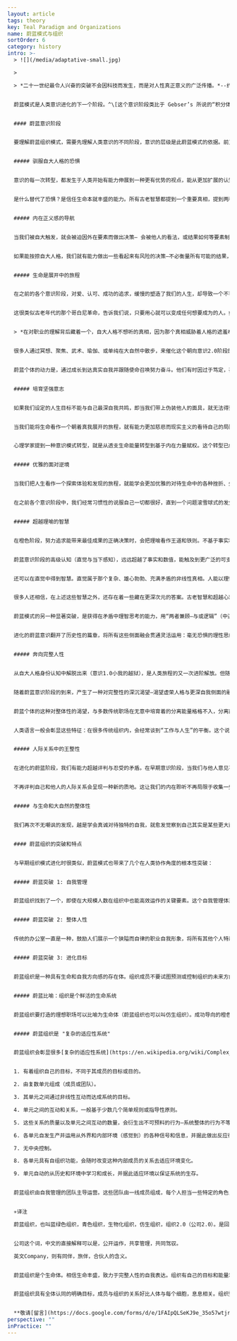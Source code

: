 ```yaml
---
layout: article
tags: theory
key: Teal Paradigm and Organizations
name: 蔚蓝模式与组织
sortOrder: 6
category: history
intro: >-
  > ![](/media/adaptative-small.jpg)

  >

  > *二十一世纪最令人兴奋的突破不会因科技而发生，而是对人性真正意义的广泛传播。*--约翰 奈斯比特


  蔚蓝模式是人类意识进化的下一个阶段。^\[这个意识阶段类比于 Gebser’s 所说的“积分体,” Loevinger’s所说的 “集合体,” Cook-Greuter’s 的“结构性觉知,” Kegan’s 的“互联个体,” Torbert’s 的“战略家” 和 “炼金者,” Graves’ 的“AN,” Spiral Dynamics’ 的“黄色意识,” Maslow’s 的“自我创化,” Wade’s的 “至高主权,” 以及其他（造翼者的主权积分体）; 最普遍的称呼是积分体，共同体，集合体。]蔚蓝意识运用在组织机构角度时，就是将组织看作一种独立存在的力量，拥有其本身的目标，而不仅仅是一种实现管理目的的载具。蔚蓝组织的特点是自我组织和自我管理。橙色历史阶段的传统等级制度，即”预测和控制“的金字塔，被一种由许多小团队组成的去中心结构所替代。这些团队负责自我经营管理，能主权决定与组织内其他细胞的互动方式。传统的角色任命和岗位定义，被一人复数岗位的方式替代。蔚蓝岗位一般由成员自我选择决定并具有流动性。成员的行动不是由指令系统链条上游的某个上司命令来指导，而是通过成员”聆听“组织的目标来自行安排。蔚蓝结构组织的特点是，能敏捷变化，具有良好的适应性，为更好的服务于组织的目标而自动进行着微调。这跟传统的 [琥珀](../amber-paradigm-and-organizations/), [橙色](../orange-paradigm-and-organizations/) 和 [绿色](../green-paradigm-and-organizations/)组织都很不同。


  #### 蔚蓝意识阶段


  要理解蔚蓝组织模式，需要先理解人类意识的不同阶段，意识的层级是此蔚蓝模式的依据。前卫心理学家[阿伯拉汉 马斯洛](https://en.wikipedia.org/wiki/Abraham_Maslow)以及其他一些作家都认为，意识从绿色阶段朝向蔚蓝阶段的转型，是人类旅程中的一个特殊里程碑--另一位因发展模式研究而著称的心理学家[ C克蕾雅 W 格瑞夫](https://en.wikipedia.org/wiki/Clare_W._Graves) 的看法，在被沿袭引用时提到：“第一阶意识”（1.0），代表绿色意识层级之前所有的意识阶段，“第二阶意识”（2.0），则代表从蔚蓝意识阶段开始的各种未来意识阶段。所有处于第一阶意识阶段的人都认为，只有自己的世界观是唯一正确的，其他人都犯了很危险的错误。^\[To oversimplify: people who see the world differently are weaklings to be taken advantage of (Red), heretics to be brought back to the one true way (Blue), fools who don’t know how to play the game of success (Orange), or intolerant people who won’t give everyone a voice (Green). Source: Laloux, Frederic (2014-02-09). Reinventing Organizations: A Guide to Creating Organizations Inspired by the Next Stage of Human Consciousness (Kindle Locations 6912-6914). Nelson Parker. Kindle Edition.] 转型进入蔚蓝意识的人们，有史以来第一次，获得了智慧而承认意识是在进化，认识到意识在一个动量的引导下，朝着愈发复杂并能更加有效的对处这个世界的方向，持续不断的进化着（所以才有“进化性蔚蓝”的提法）。^\[Laloux, Frederic (2014-02-09). Reinventing Organizations: A Guide to Creating Organizations Inspired by the Next Stage of Human Consciousness (Kindle Location 1097-1107). Nelson Parker. Kindle Edition.]^\[ASimpler Way, by Margaret J Wheatley and Myron Kellner-Rodgers (Berrett-Koehler Publishers, 1999) is a simple but beautiful treatise on Teal consciousness in organizations.] 请参见[组织发展观](../developmental-perspective-on-organizations/)。


  ##### 驯服自大人格的恐惧


  意识的每一次转型，都发生于人类开始有能力伸展到一种更有优势的视点，能从更加扩展的认知来观察这个世界的时刻。如一条鱼初次跃出水面，初次能看到水。要获得新见解我们需要从以前淹没着自己的某种身份认知中解脱出来。比如，人类朝向追求合群的琥珀阶段的转型，是当冲动红色意识内呈现出一些内在规则，允许自己从只聚焦于欲望满足的身份认知中解脱出来时发生的。琥珀朝向成功橙色的转型，则发生于琥珀意识从群体雷同这种身份认知中挣脱出来的时刻。当我们学会将自己从自大人格的认知中解脱出来后，就能实现朝向蔚蓝意识的转型。通过退后一些距离观察自己的人格，我们可以突然观察到人格的各种恐惧，野心，以及通常驱动着我们人生的各种欲望。我们开始学会最小化自己的控制欲，彰显美好的愿望（装好人），从众欲等。我们不再因自大人格受辱而发脾气，不再让人格的恐惧条件反射式的控制自己的人生。在这个过程中，我们腾出空间聆听其他人和自己更深内在身份的智慧。


  是什么替代了恐惧？是信任生命本就丰盛的能力。所有古老智慧都提到一个重要真相，提到两种基本的生活方式：基于恐惧与缺乏，或基于信任与丰盛。在进化性蔚蓝意识阶段，我们越过一道鸿沟，学会去压制自己对人和事的控制欲。我们终于学会相信，即使发生了某些不可预测的事，或即使做错了事，一切都还是会好转，并且相信，即使不能好转，生命依然会给我们一个学习和成长的机会。^\[Laloux, Frederic (2014-02-09). Reinventing Organizations: A Guide to Creating Organizations Inspired by the Next Stage of Human Consciousness (Kindle Location 1108-1119). Nelson Parker. Kindle Edition.]


  ##### 内在正义感的导航


  当我们被自大触发，就会被迫因外在要素而做出决策— 会被他人的看法，或结果如何等要素制约（而失去主权决策能力）。在冲动红色的见解中，好决策的标准就是能否帮助自己得到所求。在合群琥珀见解中，人们则根据与社会主流的适配性做出决策。那些超越了个人家族，宗教或社会阶层认定常识的决策，会带来罪恶感和羞辱感。在成功学橙色见解中，效果和成果是决策的标杆。在多元化绿色见解中，决策标准则是归属感与和谐一致感。在进化性蔚蓝见解中，我们的决策依据，从外在标杆转型到内在尺度。我们关注内在正义感：这个决定感觉对不？我是否对自己真诚？这是否符合我感觉到的那个内在身份呼唤？我是否在服务世界？


  如果能按捺自大人格，我们就有能力做出一些看起来有风险的决策—不必衡量所有可能的结果，只是跟随那个最深内在的坚毅共鸣。我们就能开发出一种对不妥状况的直觉敏感性，感觉到一些需要我们开口和采取行动的状况，即使遭到反对或成功概率不大，也会出于整体感和使命感而做出决策。旧模式中的认可、成果、财富、和归属感，都被看作是值得推崇的体验，但同时隐含着诱惑自大的陷阱。蔚蓝模式跟之前各种意识阶段不同，目的与结果的顺序发生了改变：追求认可、成果、财富和归属感，并不是精彩人生的必要条件。我们追求一种精彩的活法，其结果会自然的带来认可、成果、财富和爱。^\[Laloux, Frederic (2014-02-09). Reinventing Organizations: A Guide to Creating Organizations Inspired by the Next Stage of Human Consciousness (Kindle Location 1121-1134). Nelson Parker. Kindle Edition.]


  ##### 生命是展开中的旅程


  在之前的各个意识阶段，对爱、认可、成功的追求，缓慢的塑造了我们的人生，却导致一个不可避免的结果。用诗人美撒同的话说，就是“戴着别人的面具”（我们复制着英雄、榜样、崇拜对象等的面孔给自己戴上）。在蔚蓝意识阶段，我们开始校准内在正义感，致力于诱发一些心灵探索，去发现自己到底是谁，人生目标到底是什么等。人们终于发现，人生的终极目的不是成功或被爱，而是成为自己最真诚的表达，活在自我主权中，荣耀自己的人权礼物和使命，为人类和这个世界服务。在蔚蓝意识中，人生仿佛是一场个人和集体组成的，朝向自己真正身份展开中的旅程。


  这很类似古老年代的那个哥白尼革命，告诉我们说，只要用心就可以变成任何想要成为的人。如果我们遵循蔚蓝模式，就不是去设定自己的人生目标，并用来导航人生的方向。而是放下控制，聆听那个希望透过我们来表达自己的整体生命的引导。帕克剖莫是个作家，教育家和艺术家，关于人生和职业的见解，他在著书“*让你的生命开口*”中写下了美妙的词句：


  > *在对职业的理解背后藏着一个，自大人格不想听的真相，因为那个真相威胁着人格的遮羞布：每个人都拥有一个跟那个日常意识之“小我”不同的生命，是试图通过这个“小我”表达的整体生命，“小我”只是那个生命的容器。...要感觉到这两者的不同，需要长时间艰难体验的磨砺，才可能感觉到那个藏在被称为“我”的人生体验背后的流动，那个更深层、更真实、一如既往的静候着被我们讴歌的生命。^\[Source:23 Parker Palmer, Let Your Life Speak: Listening for the Voice of Vocation (San Francisco: Jossey-Bass, 2000), 5.]*


  很多人通过冥想、聚焦、武术、瑜伽、或单纯在大自然中散步，来催化这个朝向意识2.0阶段的转型，找到一个安静空间，允许内在灵魂的声音吐露其真相并指导人生。活在这个意识阶段见解中的个体，连接着一种更深层的目标，可以几乎毫无恐惧的追求自己的使命。他们掌控了虚荣心和自大人格，不再因恐惧失败而放弃尝试。克蕾雅格瑞夫有一句名言，说具有蔚蓝意识的人是“一个有抱负但无野心的人”。


  蔚蓝个体的动力是，通过成长到达真实自我并跟随使命召唤努力奋斗。他们有时因过于笃定，甚至会对某些人和事失去耐心。比如一些并非来自同样意识境界的、依然追求自大人格成长的人，或一些与自己的境界和人生目标无法共鸣的事物。^\[Laloux, Frederic (2014-02-09). Reinventing Organizations: A Guide to Creating Organizations Inspired by the Next Stage of Human Consciousness (Kindle Location 1136-1157). Nelson Parker. Kindle Edition.]


  ##### 培育坚强意志


  如果我们设定的人生目标不能与自己最深自我共鸣，即当我们带上伪装他人的面具，就无法得到真实自我（心灵）的力量支持和赋权。于是会不可避免的发现自己陷入匮乏状态，为了试图超越自己的弱点而浪费很多能量，或因为感到自己没能成为应该的样子（洗脑面具的样式）而责备自己或他人。


  当我们能将生命看作一个朝着真我展开的旅程，就有能力更加慈悲而现实主义的看待自己的局限性，并能淡然接纳自己看到的各种现象（自己和他人，喜欢或不喜欢）。生命只是在轻推我们蜕变成一种，早已深藏在自我内在的真实状态。我们还能因此得到一种能力，可以少去关注周围各种人事物中的错误和缺点，将注意力转移到当下所是之原状，静观众妙并发现其潜力。我们开始用慈悲和赞赏感恩替代差评。


  心理学家提到一种意识模式转型，就是从透支生命能量转型到基于内在力量赋权。这个转型已经开始在地球上不同的领域中，带来了缓慢但至关重要的渗入，从管理到教育，从心理咨询到健康。这些转型的起点都基于一个前提：相信我们人类不是个亟待拯救的误入歧途种族，而是个等待被揭示出来的潜在力量。^\[Laloux, Frederic (2014-02-09). Reinventing Organizations: A Guide to Creating Organizations Inspired by the Next Stage of Human Consciousness (Kindle Location 1158-1167). Nelson Parker. Kindle Edition.]


  ##### 优雅的面对逆境


  当我们把人生看作一个探索体验和发现的旅程，就能学会更加优雅的对待生命中的各种挫折、失误和沟沟坎坎。我们就开始理解到一种灵性洞见，知道其实错误并不存在，错误只是一些能将我们引向一种关于内在自我和外在世界更深层真相认知的体验（炼金智慧）。在之前的各个意识层级中，人生的坎坷（疾病，不佳上司，不顺婚姻）被看作一种轮盘赌中的坏运气。我们会用愤怒，屈辱或抱怨来处理这些境遇，但这些负面情感会切断我们与他人和自我内在的连接感。在蔚蓝意识阶段，障碍被看作生命用来培训我们认知自我和世界真相的途径。在蔚蓝阶段，我们已经准备好放下愤怒，委屈和抱怨。这些虽然是虚荣性和自大人格的有效铠甲，但却不是灵魂的合格导师。我们开始学会承认一种可能性，即这些问题的一部分责任可能就在于自己。于是学会沉思：自己从挫折中学到了何种有助于成长的智慧。


  在之前各个意识阶段中，我们经常习惯性的说服自己一切都很好，直到一个问题滚雪球式的发生并导致雪崩般袭来，才被迫开始调整人生。在蔚蓝阶段，我们已经有能力不断进行微调，并通过人生旅途遇到的困难体验而积累智慧并成长。在以前的各种意识阶段，个人层面的变化会带来恐惧感。但在进化主题的蔚蓝阶段，个人成长旅途中，一种愉快的紧张感化为了动力和常态。^\[Laloux, Frederic (2014-02-09). Reinventing Organizations: A Guide to Creating Organizations Inspired by the Next Stage of Human Consciousness (Kindle Location 1169-1177). Nelson Parker. Kindle Edition.]


  ##### 超越理喻的智慧


  在橙色阶段，努力追求能带来最佳成果的正确决策时，会把理喻看作王道和铁则。不基于事实和逻辑的其他洞见来源，都被看作不合理而被摒弃。但嘲讽的是，橙色对结果的执着，往往如云层般遮蔽了我们清晰认识真相的能力。我们被淹没在以为能导航复杂决策的海量信息中，而无法认识到，那些信息其实跟我们的世界观和自大人格投射并执着追求的未来并不共鸣。通常是标语满墙，人们却对各种迹象不屑一顾（或不敢开口）。而在蔚蓝阶段，因不再那么执着于结果，所以更容易接纳那些有时令人不舒服的现实真相。可以说，在蔚蓝阶段，理性思维其实更容易得到数据的精确导航。


  蔚蓝意识阶段的高级认知（直觉与当下感知），远远超越了事实和数值，能触及到更广泛的可支撑决策的智慧。橙色阶段的现代科技见解压抑了人性的情感侧面，因而也遮蔽了我们理智分析的能力。绿色阶段则有时会走向另一个极端，拒绝逻辑分析式的左脑，只依赖右脑感觉来做决策。蔚蓝愉快的囊括了所有的觉知次元。有些洞见需要通过逻辑分析的努力来获得。也有些智慧则需要从情绪中攫取，深思这些关于自己情绪的提问，就能获得情绪带给我们的智慧力量：我为何愤怒，恐惧，雄心勃勃或兴奋？这些情绪揭示了关于我或正在发生事件的何种未知侧面？


  还可以在直觉中得到智慧。直觉属于那个复杂、雄心勃勃、充满矛盾的非线性真相。人能以理性思维做不到的方式，无意中触及到一些高级意识模式。直觉是一种如逻辑思维般可以通过训练而熟练掌握的能力：当我们学会关注自己的直觉，学会感谢直觉，学会向直觉讨教并获得其内可能包含的真相和引导，就会有更多的直觉答案自然呈现（聆听目标就是这个过程）。


  很多人还相信，在上述这些智慧之外，还存在着一些藏在更深次元的答案。古老智慧和超越心理学坚信，如果我们不是单纯肤浅的提问，而是将提问融入生命并沉思，宇宙就会本着无所不有的属性，通过一些意想不到的事件和同步性中，或通过梦境或冥想中浮现的词句和图像，给我们提供一些答案的迹象。非二元意识—冥想态、沉思态、预言体验、流动梦境、高潮体验—这些意识状态虽然可能出现在任何意识阶段，但在蔚蓝之后的阶段，人们可以通过定期的活动来深化自己在这些状态中的体验（稳定性和可再现性），触及到人类体验的完整波段和次元。肯·威尔伯对意识阶段和意识状态进行了批判性的区分。状态指的是瞬时的、短暂的意识，而阶段是人们成长过程中更持久的结构。状态包括清醒意识、做梦、睡眠、改变状态（例如由冥想、催眠、心理剧或药物引起）和神秘体验的高峰状态。（威尔伯通常用粗暴、微妙、因果、见证和非双重来分类）。状态和阶段有时会被混淆，因为高峰体验的语言通常与描述最高阶段的语言相似，但却是意识的两个不同属性（象限、线条和类型，即威尔伯积分模型中引用的第三、第四和第五属性）。假设某人在墨守成规的琥珀色阶段进行操作时，获得了一种最高的神秘体验状态：但这种峰值状态不会推动该人绕过橙色、绿色、蔚蓝以及随后的发展阶段，而到达阶梯的顶端。该患者仍在琥珀色状态下工作，当他或她再次回到清醒状态时，这一点会很明显。肯·威尔伯和考布斯发现的证据表明，每个意识阶段都可能经历任何高度的状态。例如，人们可以在任何阶段进行冥想和其他改变状态的练习而体验高级意识。从蔚蓝阶段开始，个体会愈发产生明显的兴趣，而持续尝试激发非二元意识的各种常规实践活动，以获得可再现可重复的全波段次元的人类体验。 ^\[Laloux, Frederic (2014-02-09). Reinventing Organizations: A Guide to Creating Organizations Inspired by the Next Stage of Human Consciousness (Kindle Locations 6916-6927). Nelson Parker. Kindle Edition.]


  蔚蓝模式的另一种显著突破，是获得在矛盾中理智思考的能力，用“两者兼顾—与或逻辑”（中道，兼容思维）超越那种“非此即彼--并非逻辑”（对立思维）。可以用呼吸出入来形象的比喻这两者的区别。在排斥思维中，我们只看到两者的对立。在兼顾思维中，我们看到的是两个互相依赖的元素：吸入越多，呼出就越多。呼吸出入这个矛盾体很容易理解，但对于人生中某些重大的矛盾，到达蔚蓝阶段的我们，才开始真正准备好去探索和理解其中的智慧：自由与责任，独立与社区，照顾自己与照顾他人等。


  进化的蔚蓝意识翻开了历史性的篇章，将所有这些侧面融会贯通灵活运用：毫无恐惧的理性思维，以及一些能在情绪，直觉，事件，矛盾中找到的智慧等。从橙色的理性减法世界观，转型到后现代化的绿色世界观，再到达一种对高次元觉知的全方位尝试。^\[Laloux, Frederic (2014-02-09). Reinventing Organizations: A Guide to Creating Organizations Inspired by the Next Stage of Human Consciousness (Kindle Location 1179-1207). Nelson Parker. Kindle Edition.]


  ##### 奔向完整人性


  从自大人格身份认知中解脱出来（意识1.0小我的越狱），是人类旅程的又一次进阶解放。但随着身份的解体也会出现分离。运作于蔚蓝阶段的人们一般能开发出一种深沉的感受，看到自己曾经如此这般的允许分离能量将自己的人生切割成无数碎片，并认识到这个分离状况的惨重代价。我们一直让那个繁忙的虚荣人格胜过了自己灵魂的安静发音。很多文化都颂扬头脑思维而贬低身体。重阳轻阴导致很多人都失去了在和谐社区生活的机会，失去了与内在自我和大自然的连接感。


  随着蔚蓝意识阶段的到来，产生了一种对完整性的深沉渴望—渴望虚荣人格与更深自我侧面的融合和完整化。即将思想、身体、和灵魂（身心脑灵）融合一体。同时滋养内在的阴和阳两个侧面。在与他人的交往中表达完整人性。修复自己那些与生命和大自然之间的破裂关系。朝向蔚蓝的转型，通常伴随着一种对透明的内在灵性次元打开自己的开放感，以及一种深刻的感觉：觉察到我们在某个层面都彼此互联着，都是一个巨大整体生命的细胞单元。在经历了多个逐步脱离旧身份认知的阶段后，当我们学会完全的独立自主并对自己真诚，就会不无嘲讽而自然的发现，我们每一个事实上都是那个“一切所是（宇宙人格）”的重要组件。


  蔚蓝个体的这种对整体性的渴望，与多数传统职场在无意中培育着的分离能量格格不入，分离能量过度强调虚荣人格和理性而轻视灵性和情绪，并基于工作的部门、职级、背景、或业绩来区分成员。将专家与个人分开。将组织与其竞争对手分开，与其或赖以生存生态环境分开。


  人类语言一般会彰显这些特征：在很多传统组织内，会经常谈到“工作与人生”的平衡。这个说法隐含的表明，在工作中，个人生活的要素所剩无几，我们为了工作而被迫剥离了人生中很多真正重要的部分。对那些朝向蔚蓝转型的人们而言，对传统职场的这些分离能量，一般会搞到非常痛苦。他们一般选择脱离在某个组织内的生活，而进入某种个体户的生态。寻找一种更容易适应的环境，更有助于通过自己和他人找到完整人性的工作。^\[Laloux, Frederic (2014-02-09). Reinventing Organizations: A Guide to Creating Organizations Inspired by the Next Stage of Human Consciousness (Kindle Location 1209-1224). Nelson Parker. Kindle Edition.]


  ##### 人际关系中的王整性


  在进化的蔚蓝阶段，我们有能力超越评判与忍受的矛盾。在早期意识阶段，当我们与他人意见不一致时，一般会评判他们，认为自己一定是对的，别人一定是错的。于是我们误认为自己的任务是说服、教育、矫正、或不理睬他们。或在绿色阶段的忍耐名下，忽略彼此我们之间的不同之处，告诉自己说所有的真相都相同。但在蔚蓝阶段，我们开始能超越这些二元对立，在无评判的更高次元真相里融会贯通，能检视自己的信念，确认其真理的光芒，同时也出于人性基本价值平等的角度，拥抱他人的人性完整（和而不同，正负兼容）。


  不再评判自己和他人的人际关系会呈现一种新的质地。这让我们的内在聆听不再局限于收集一些，用于更有效的说服、教育、矫正他人的信息。我们开始打造一个摒除评判的共享的安心安全空间。在这个共享空间里，自己的深层聆听，可以帮助他人发现他们自己的内在声音和真相，他们也会同样的帮助我们。在橙色阶段，我们从琥珀阶段那种强制和一统化的社区文化中解脱出来。现在，我们得到机会重建一种基于新基础的社区文化（社区2.0）.我们在这个社区中可以互相聆听，走向自我自主和整体性（主权及分体）道路。^\[Laloux, Frederic (2014-02-09). Reinventing Organizations: A Guide to Creating Organizations Inspired by the Next Stage of Human Consciousness (Kindle Location 1225-1234). Nelson Parker. Kindle Edition.]


  ##### 与生命和大自然的整体性


  我们再次不无嘲讽的发现，越是学会真诚对待独特的自我，就愈发觉察到自己其实是某些更大而互联的生命和意识之网的一个表达单元。这个觉察虽然能提升意识，同时也带来痛苦。因为我们发现，自己与生命和大自然的整体性关系已经彻底断裂了。于是我们开始奋力修复这个关系，不是基于一个道德责任次元，而是源于内在觉知：知道自己不是分离的碎片，而是与大自然一体的生命。我们开始认识到，人类将自己放在高于其他生命的位置，这种态度是何等的愚蠢和傲慢。于是我们开始寻求在大自然这个整体中，找到一个适合自己的、更加真诚而谦卑的定位。重新点燃我们与生命和大自然的有机关联，一般会让我们开始追求一种简单的生活，不再在生活中塞满自己曾以为会需要的财物（不再贪婪），终于觉悟到富有并非通过所拥有的财物来定义，而是通过那些滋养自己灵魂的丰盈关系来衡量。^\[Laloux, Frederic (2014-02-09). Reinventing Organizations: A Guide to Creating Organizations Inspired by the Next Stage of Human Consciousness (Kindle Location 1235-1242). Nelson Parker. Kindle Edition.]


  #### 蔚蓝组织的突破和特点


  与早期组织模式进化时很类似，蔚蓝模式也带来了几个在人类协作角度的根本性突破：


  ##### 蔚蓝突破 1: 自我管理


  蔚蓝组织找到了一个，即使在大规模人数在组织中也能高效运作的关键要素。这个自我管理体系基于同事人际关系，不需要阶层制度或统筹。(参见 [自我管理](../self-management/))。


  ##### 蔚蓝突破 2: 整体人性


  传统的办公室一直是一种，鼓励人们展示一个狭隘而自律的职业自我形象，将所有其他个人特质都挡在门外的空间。职场通常要求我们只展示理性的正面素质，展示刚毅和坚强，隐藏怀疑和怯懦。在传统职场中理性是王道，情感、直觉以及我们的灵性侧面一般不受欢迎，或被认为不合时宜。蔚蓝组织开发了一套持续性实践流程，能促进我们找回自己的内在完整性，并将自己的全部所是代入职场。 (参见 [完整人性](../wholeness/))。


  ##### 蔚蓝突破 3: 进化目标


  蔚蓝组织是一种具有生命和自我方向感的存在体。组织成员不要试图预测或控制组织的未来方向，而是鼓励成员积极聆听并理解组织自身想要变成什么样子，想要服务于何种目的。 (参见 [进化目标](../evolutionary-purpose/))。


  ##### 蔚蓝比喻：组织是个鲜活的生命系统


  蔚蓝组织要打造的理想职场可以比喻为生命体（蔚蓝组织也可以叫仿生组织）。成功导向的橙色模式的比喻是机器，多元化的绿色的比喻是家庭，而蔚蓝组织将自己看作有机体或生命系统。生命，在其所有的进化智慧中，维持着一种人类无法理解的美妙生态体系，持续朝着更完整一体、更复杂、更有意识的方向成长进化。大自然中的变化无时无处不在，这些变化是自组织的、源于每个细胞和器官的进化渴望，不需要任何中央指令和控制塔发出指令或拨动操纵杆。^\[Laloux, Frederic (2014-02-09). Reinventing Organizations: A Guide to Creating Organizations Inspired by the Next Stage of Human Consciousness (Kindle Locations 1299-1303). Nelson Parker. Kindle Edition.]


  ##### 蔚蓝组织是 "复杂的适应性系统"


  蔚蓝组织会彰显很多[复杂的适应性系统](https://en.wikipedia.org/wiki/Complex_adaptive_system)特有的属性^\[Complex adaptive systems are self-organizing systems that shows behavior which cannot be inferred from the behavior of their elements. Melanie Mitchell in Complexity, A Guided Tour, defines a complex adaptive system as "a system in which large networks of components with no central control and simple rules of operation give rise to complex collective behavior, sophisticated information processing and adaptation via learning or evolution" (p13). Human beings are perfect examples of complex adaptive systems: The behavior of our brains, hands, feet, lungs, heart, etc., seen individually, does not indicate what our behavior will be. However, non-animate systems can also exhibit complex, adaptive behavior, for example the economy or a stock exchange. For a fuller discussion of organizations as complex adaptive systems, readers can refer to Margaret J. Wheatley, Leadership and the New Science, 3rd Ed., Berrett-Koehler Publishers, 2006 and to Elizabeth McMillan, Complexity, Management and the Dynamics of Change, Routledge, 2008. Melanie Mitchell's Complexity, A Guided Tour (Oxford University Press, 2009) is also an excellent layman's introduction to the science of complex adaptive systems.]


  1. 有着组织自己的目标，不同于其成员的目标或目的。 

  2. 由复数单元组成（成员或团队）。

  3. 其单元之间通过非线性互动而达成系统的目标。

  4. 单元之间的互动和关系，一般基于少数几个简单规则或指导性原则。

  5. 这些关系的质量以及单元之间互动的数量，会衍生出不可预料的行为—系统整体的行为不等于单元行为的单纯合计。

  6. 各单元自发生产并运用从外界和内部环境（感觉到）的各种信号和信息，并据此做出反应行动。

  7. 无中央控制。

  8. 各单元具有自组织功能，会随时改变这种内部成员的关系去适应环境变化。

  9. 单元自动的从历史和环境中学习和成长，并据此适应环境以保证系统的生存。


  蔚蓝组织由自我管理的团队主导运营。这些团队由一线成员组成，每个人担当一些特定的角色，包括功能性任务和管理角色。无中央控制。不再只是形式化的关注价值观，而是通过组织内人们的实际行为实演价值观。每个人都自主自觉的聆听组织的目标，当感觉到环境变化时就随之采取行动。从成员的集体行动中，会自然衍生出组织层面的行为。


  ✳译注

  蔚蓝组织，也叫蓝绿色组织，青色组织，生物化组织，仿生组织，组织2.0（公司2.0）。是回避管理和控制的道法自然组织模式。是愉快共创，有网络游戏社区感的公司或组织。


  公司这个词，中文的直接解释可以是，公开运作，共享管理，共同驾驭。

  英文Company，则有同伴，旅伴，合伙人的含义。


  蔚蓝组织是个生命体。相信生命丰盛，致力于完整人性的自我表达。组织有自己的目标和能量场，将成员道法自然的组织起来，自然运作。无等级指令系统，无领导，自我管理，自然协作。共同创造/协同，高度同理心，系统性，目标导向。生命系统/生命有机体。三头六臂，千手千眼一颗心。人体细胞没有指挥者……但是完美的运作着。蔚蓝组织就是相信这个大道、在组织运作角度也有用。人生经营又何尝不是。


  蔚蓝组织具有全体认同的明确目标，成员与组织的关系好比人体与每个细胞，息息相关。组织整体如自然生命体般的自主运作，自然生长。蔚蓝模式组织假设每个成员都是可信可靠的人，尊重并培育每个成员的平等主权和人格完整，信任成员的创造力和自律能力。蔚蓝组织内不存在控制位置上的固定个体或上司。每个人都可以根据情况成为指挥者和决策者。每个人都是潜在的老板，成员根据组织的长期目标，和自己的专长与兴趣爱好，自觉找到或定义自己的岗位，自我管理，自动贡献。对成员素质要求很高。


  **敬请[留言](https://docs.google.com/forms/d/e/1FAIpQLSeKJ9e_35o57wtjr5F2NrlptK1ULTCawjJqSqOxNdvQ1lWFzA/viewform?c=0&w=1) ，反馈您对此知识库用法的建议和要求，以便这个志愿者团队届时改善！**
perspective: ""
inPractice: ""
---
```


